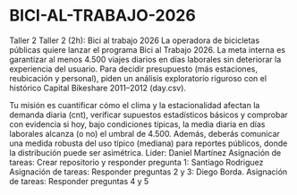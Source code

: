 # BICI-AL-TRABAJO-2026
Taller 2
Taller 2 (2h): Bici al trabajo 2026
La operadora de bicicletas públicas quiere lanzar el programa Bici al Trabajo 2026. La meta interna es garantizar al menos 4.500 viajes diarios en días laborales sin deteriorar la experiencia del usuario. Para decidir presupuesto (más estaciones, reubicación y personal), piden un análisis exploratorio riguroso con el histórico Capital Bikeshare 2011–2012 (day.csv).

Tu misión es cuantificar cómo el clima y la estacionalidad afectan la demanda diaria (cnt), verificar supuestos estadísticos básicos y comprobar con evidencia si hoy, bajo condiciones típicas, la media diaria en días laborales alcanza (o no) el umbral de 4.500. Además, deberás comunicar una medida robusta del uso típico (mediana) para reportes públicos, donde la distribución puede ser asimétrica.
Lider: Daniel Martínez
Asignación de tareas:
Crear repositorio y responder pregunta 1: 
Santiago Rodriguez
Asignación de tareas:
Responder preguntas 2 y 3:
Diego Borda.
Asignación de tareas:
Responder preguntas 4 y 5
